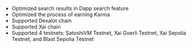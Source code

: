- Optimized search results in Dapp search feature
- Optimized the process of earning Karma
- Supported Dexalot chain
- Supported Xai chain
- Supported 4 testnets: SatoshiVM Testnet, Xai Goerli Testnet, Xai Sepolia Testnet, and Blast Sepolia Testnet
